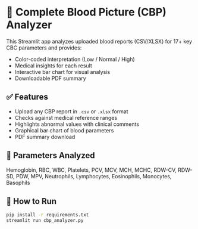 # 🧪 Complete Blood Picture (CBP) Analyzer

This Streamlit app analyzes uploaded blood reports (CSV/XLSX) for 17+ key CBC parameters and provides:
- Color-coded interpretation (Low / Normal / High)
- Medical insights for each result
- Interactive bar chart for visual analysis
- Downloadable PDF summary

## ✅ Features
- Upload any CBP report in `.csv` or `.xlsx` format
- Checks against medical reference ranges
- Highlights abnormal values with clinical comments
- Graphical bar chart of blood parameters
- PDF summary download

## 🧬 Parameters Analyzed
Hemoglobin, RBC, WBC, Platelets, PCV, MCV, MCH, MCHC, RDW-CV, RDW-SD, PDW, MPV, Neutrophils, Lymphocytes, Eosinophils, Monocytes, Basophils

## 🚀 How to Run
```bash
pip install -r requirements.txt
streamlit run cbp_analyzer.py
